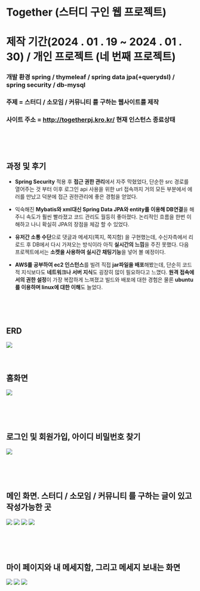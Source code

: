 
# Together (스터디 구인 웹 프로젝트)
  
# 제작 기간(2024 . 01 . 19 ~ 2024 . 01 . 30)  / 개인 프로젝트 (네 번째 프로젝트) 

### 개발 환경 spring / thymeleaf / spring data jpa(+querydsl) / spring security / db-mysql 
   
### 주제 = 스터디 / 소모임 / 커뮤니티 를 구하는 웹사이트를 제작       
   
### 사이트 주소 = http://togetherpj.kro.kr/ 현재 인스턴스 종료상태  

 <br/> <br/> <br/> 

## 과정 및 후기
- **Spring Security** 적용 후 **접근 권한 관리**에서 자주 막혔었다, 단순한 src 경로를 열어주는 것 부터 이후 로그인 api 사용을 위한 url 접속까지 거의 모든 부분에서 에러를 만났고 덕분에 접근 권한관리에 좋은 경험을 얻었다. 
- 익숙해진 **Mybatis와 xml대신 Spring Data JPA와 entity를 이용해 DB연결**을 해주니 속도가 훨씬 빨라졌고 코드 관리도 월등히 좋아졌다. 논리적인 흐름을 한번 이해하고 나니 확실히 JPA의 장점을 체감 할 수 있었다.
- **유저간 소통 수단**으로 댓글과 메세지(쪽지, 쪽지함) 을 구현했는데, 수신자측에서 리로드 후 DB에서 다시 가져오는 방식이라 아직 **실시간의 느낌**을 주진 못했다. 다음 프로젝트에서는 **소켓을 사용하여 실시간 채팅기능**을 넣어 볼 예정이다.
- **AWS를 공부하여 ec2 인스턴스**를 빌려 직접 **jar파일을 배포**해봤는데, 단순히 코드적 지식보다도 **네트워크나 서버 지식**도 굉장히 많이 필요하다고 느꼈다. **원격 접속에서의 권한 설정**이 가장 복잡하게 느껴졌고 빌드와 배포에 대한 경험은 물론 **ubuntu를 이용하며 linux에 대한 이해**도 늘었다.

   <br/> <br/> <br/>
  
## ERD
<img src="pictures/ERD.png">
<br/> <br/> <br/> 

## 홈화면
<img src="pictures/home.png">

<br/> <br/> <br/> 

## 로그인 및 회원가입, 아이디 비밀번호 찾기
<img src="pictures/login.png">


<br/> <br/> <br/> 

## 메인 화면. 스터디 / 소모임 / 커뮤니티 를 구하는 글이 있고 작성가능한 곳
<img src="pictures/study.png">
<img src="pictures/group.png">
<img src="pictures/community.png">
<img src="pictures/boardDetail.png">

<br/> <br/> <br/> 

## 마이 페이지와 내 메세지함, 그리고 메세지 보내는 화면
<img src="pictures/mypage.png">
<img src="pictures/mymessage.png">
<img src="pictures/message.png">
